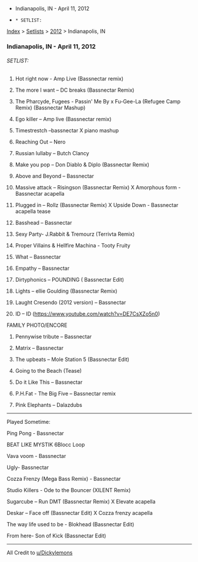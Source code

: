   * Indianapolis, IN - April 11, 2012
  *     * SETLIST:

[Index](https://www.reddit.com/r/bassnectar/wiki/index) >
[Setlists](https://www.reddit.com/r/bassnectar/wiki/interactive/setlists) >
[2012](https://www.reddit.com/r/bassnectar/wiki/interactive/setlists/2012) >
Indianapolis, IN

### Indianapolis, IN - April 11, 2012

###### SETLIST:

  1. Hot right now - Amp Live (Bassnectar remix)

  2. The more I want – DC breaks (Bassnectar Remix)

  3. The Pharcyde, Fugees - Passin' Me By x Fu-Gee-La (Refugee Camp Remix) (Bassnectar Mashup)

  4. Ego killer – Amp live (Bassnectar remix)

  5. Timestrestch –bassnectar X piano mashup

  6. Reaching Out – Nero

  7. Russian lullaby – Butch Clancy

  8. Make you pop – Don Diablo & Diplo (Bassnectar Remix)

  9. Above and Beyond – Bassnectar

  10. Massive attack – Risingson (Bassnectar Remix) X Amorphous form - Bassnectar acapella

  11. Plugged in – Rollz (Bassnectar Remix) X Upside Down - Bassnectar acapella tease

  12. Basshead – Bassnectar

  13. Sexy Party- J.Rabbit & Tremourz (Terrivta Remix)

  14. Proper Villains & Hellfire Machina - Tooty Fruity

  15. What – Bassnectar

  16. Empathy – Bassnectar

  17. Dirtyphonics – POUNDING ( Bassnectar Edit)

  18. Lights – ellie Goulding (Bassnectar Remix)

  19. Laught Cresendo (2012 version) – Bassnectar

  20. ID – ID (<https://www.youtube.com/watch?v=DE7CsXZo5n0>) 

FAMILY PHOTO/ENCORE

  1. Pennywise tribute – Bassnectar

  2. Matrix – Bassnectar

  3. The upbeats – Mole Station 5 (Bassnectar Edit)

  4. Going to the Beach (Tease)

  5. Do it Like This – Bassnectar

  6. P.H.Fat - The Big Five – Bassnectar remix

  7. Pink Elephants – Dalazdubs

* * *

Played Sometime:

Ping Pong - Bassnectar

BEAT LIKE MYSTIK 6Blocc Loop

Vava voom - Bassnectar

Ugly- Bassnectar

Cozza Frenzy (Mega Bass Remix) - Bassnectar

Studio Killers - Ode to the Bouncer (XILENT Remix)

Sugarcube – Run DMT (Bassnectar Remix) X Elevate acapella

Deskar – Face off (Bassnectar Edit) X Cozza frenzy acapella

The way life used to be - Blokhead (Bassnectar Edit)

From here- Son of Kick (Bassnectar Edit)

* * *

All Credit to [u/Dickylemons](/u/Dickylemons)

